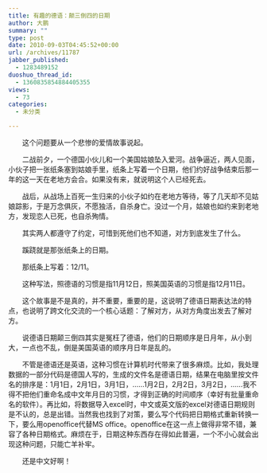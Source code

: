 ```yaml
---
title: 有趣的德语：颠三倒四的日期
author: 大鹏
summary: ""
type: post
date: 2010-09-03T04:45:52+00:00
url: /archives/11787
jabber_published:
  - 1283489152
duoshuo_thread_id:
  - 1360835854884405355
views:
  - 73
categories:
  - 未分类

---
```

　　这个问题要从一个悲惨的爱情故事说起。
  
　　二战前夕，一个德国小伙儿和一个美国姑娘坠入爱河。战争逼近，两人见面，小伙子把一张纸条塞到姑娘手里，纸条上写着一个日期，他们约好战争结束后那一年的这一天在老地方会合。如果没有来，就说明这个人已经死去。
  
　　战后，从战场上百死一生归来的小伙子如约在老地方等待，等了几天却不见姑娘踪影，于是万念俱灰，不愿独活，自杀身亡。没过一个月，姑娘也如约来到老地方，发现恋人已死，也自杀殉情。
  
　　其实两人都遵守了约定，可惜到死他们也不知道，对方到底发生了什么。
  
　　蹊跷就是那张纸条上的日期。
  
　　那纸条上写着：12/11。
  
　　这种写法，照德语的习惯是指11月12日，照美国英语的习惯是指12月11日。
  
　　这个故事是不是真的，并不重要，重要的是，这说明了德语日期表达法的特点，也说明了跨文化交流的一个核心话题：了解对方，从对方角度出发去了解对方。
  
　　说德语日期颠三倒四其实是冤枉了德语，他们的日期顺序是日月年，从小到大，一点也不乱，倒是美国英语的顺序月日年是乱的。
  
　　不管是德语还是英语，这种习惯在计算机时代带来了很多麻烦。比如，我处理数据的一部分代码是德国人写的，生成的文件名是德语日期，结果在电脑里按文件名的排序是：1月1日，2月1日，3月1日，……1月2日，2月2日，3月2日，……我不得不把他们重命名成中文年月日的习惯，才得到正确的时间顺序（幸好有批量重命名的软件）。再比如，将数据导入excel时，中文或英文版的excel对德语日期规则是不认的，总是出错。当然我也找到了对策，要么写个代码把日期格式重新转换一下，要么用openoffice代替MS office。openoffice在这一点上做得非常不错，兼容了各种日期格式。麻烦在于，日期这种东西存在得如此普遍，一个不小心就会出现这种问题，只能亡羊补牢。
  
　　还是中文好啊！
